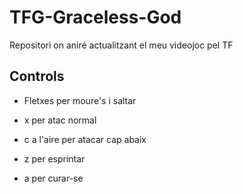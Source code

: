 # TFG-Graceless-God
Repositori on aniré actualitzant el meu videojoc pel TF

## Controls

- Fletxes per moure's i saltar

- x per atac normal
- c a l'aire per atacar cap abaix
- z per esprintar
- a per curar-se
